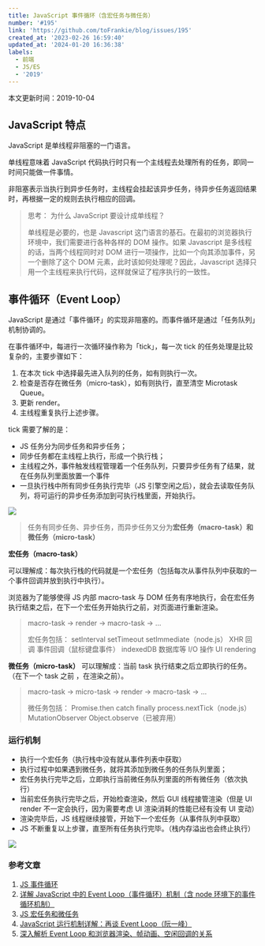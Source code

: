 ```yaml
---
title: JavaScript 事件循环（含宏任务与微任务）
number: '#195'
link: 'https://github.com/toFrankie/blog/issues/195'
created_at: '2023-02-26 16:59:40'
updated_at: '2024-01-20 16:36:38'
labels:
  - 前端
  - JS/ES
  - '2019'
---
```

本文更新时间：2019-10-04

## JavaScript 特点

JavaScript 是单线程非阻塞的一门语言。

单线程意味着 JavaScript 代码执行时只有一个主线程去处理所有的任务，即同一时间只能做一件事情。

非阻塞表示当执行到异步任务时，主线程会挂起该异步任务，待异步任务返回结果时，再根据一定的规则去执行相应的回调。

> 思考： 为什么 JavaScript 要设计成单线程？
>
> 单线程是必要的，也是 Javascript 这门语言的基石。在最初的浏览器执行环境中，我们需要进行各种各样的 DOM 操作。如果 Javascript 是多线程的话，当两个线程同时对 DOM 进行一项操作，比如一个向其添加事件，另一个删除了这个 DOM 元素，此时该如何处理呢？因此，Javascript 选择只用一个主线程来执行代码，这样就保证了程序执行的一致性。

## 事件循环（Event Loop）

JavaScript 是通过「事件循环」的实现非阻塞的。而事件循环是通过「任务队列」机制协调的。

在事件循环中，每进行一次循环操作称为「tick」，每一次 tick 的任务处理是比较复杂的，主要步骤如下：

1. 在本次 tick 中选择最先进入队列的任务，如有则执行一次。
2. 检查是否存在微任务（micro-task），如有则执行，直至清空 Microtask Queue。
3. 更新 render。
4. 主线程重复执行上述步骤。

tick 需要了解的是：

* JS 任务分为同步任务和异步任务；
* 同步任务都在主线程上执行，形成一个执行栈；
* 主线程之外，事件触发线程管理着一个任务队列，只要异步任务有了结果，就在任务队列里面放置一个事件
* 一旦执行栈中所有同步任务执行完毕（JS 引擎空闲之后），就会去读取任务队列，将可运行的异步任务添加到可执行栈里面，开始执行。

![](https://upload-images.jianshu.io/upload_images/5128488-ed8eb3f539484fe5.png?imageMogr2/auto-orient/strip%7CimageView2/2/w/1240)

> 任务有同步任务、异步任务，而异步任务又分为**宏任务（macro-task）**和**微任务（micro-task）**

**宏任务（macro-task）**

可以理解成：每次执行栈的代码就是一个宏任务（包括每次从事件队列中获取的一个事件回调并放到执行中执行）。

浏览器为了能够使得 JS 内部 macro-task 与 DOM 任务有序地执行，会在宏任务执行结束之后，在下一个宏任务开始执行之前，对页面进行重新渲染。

> macro-task -> render -> macro-task -> ...
>
> 宏任务包括：
> setInterval
> setTimeout
> setImmediate（node.js）
> XHR 回调
> 事件回调（鼠标键盘事件）
> indexedDB 数据库等 I/O 操作
> UI rendering

**微任务（micro-task）**
可以理解成：当前 task 执行结束之后立即执行的任务。（在下一个 task 之前 ，在渲染之前）。
> macro-task -> micro-task -> render -> macro-task -> ...
>
> 微任务包括：
> Promise.then catch finally
> process.nextTick（node.js）
> MutationObserver
> Object.observe（已被弃用）

### 运行机制
* 执行一个宏任务（执行栈中没有就从事件列表中获取）
* 执行过程中如果遇到微任务，就将其添加到微任务的任务队列里面；
* 宏任务执行完毕之后，立即执行当前微任务队列里面的所有微任务（依次执行）
* 当前宏任务执行完毕之后，开始检查渲染，然后 GUI 线程接管渲染（但是 UI render 不一定会执行，因为需要考虑 UI 渲染消耗的性能已经有没有 UI 变动）
* 渲染完毕后，JS 线程继续接管，开始下一个宏任务（从事件队列中获取）
* JS 不断重复以上步骤，直至所有任务执行完毕。（栈内存溢出也会终止执行）

![](https://upload-images.jianshu.io/upload_images/5128488-c74eab1f1485b08d.png?imageMogr2/auto-orient/strip%7CimageView2/2/w/1240)

### 参考文章
1. [JS 事件循环](https://www.jianshu.com/p/184988903562)
2. [详解 JavaScript 中的 Event Loop（事件循环）机制（含 node 环境下的事件循环机制）](https://www.cnblogs.com/cangqinglang/p/8967268.html)
3. [JS 宏任务和微任务](https://www.cnblogs.com/ckAng/p/11133643.html)
4. [JavaScript 运行机制详解：再谈 Event Loop（阮一峰）](http://www.ruanyifeng.com/blog/2014/10/event-loop.html)
5. [深入解析 Event Loop 和浏览器渲染、帧动画、空闲回调的关系](https://mp.weixin.qq.com/s?__biz=MzI3NTM5NDgzOA==&mid=2247484039&idx=1&sn=e70e5b6473917dcf71bfd3f60ddb2a7d&chksm=eb043afedc73b3e8fb3ac90613d52d14cd165d358912e519e13f25bbd236c3591386fb2e349a&token=1983269989&lang=zh_CN&scene=21#wechat_redirect)



